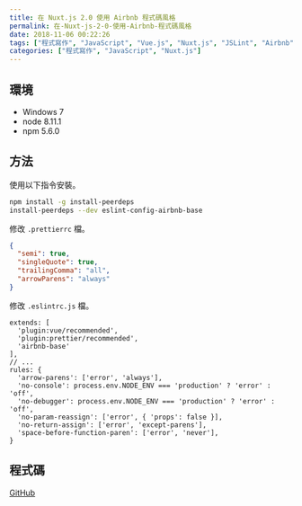 ```yaml
---
title: 在 Nuxt.js 2.0 使用 Airbnb 程式碼風格
permalink: 在-Nuxt-js-2-0-使用-Airbnb-程式碼風格
date: 2018-11-06 00:22:26
tags: ["程式寫作", "JavaScript", "Vue.js", "Nuxt.js", "JSLint", "Airbnb"]
categories: ["程式寫作", "JavaScript", "Nuxt.js"]
---
```


## 環境

- Windows 7
- node 8.11.1
- npm 5.6.0

## 方法

使用以下指令安裝。

```BASH
npm install -g install-peerdeps
install-peerdeps --dev eslint-config-airbnb-base
```

修改 `.prettierrc` 檔。

```JSON
{
  "semi": true,
  "singleQuote": true,
  "trailingComma": "all",
  "arrowParens": "always"
}
```

修改 `.eslintrc.js` 檔。

```JS
extends: [
  'plugin:vue/recommended',
  'plugin:prettier/recommended',
  'airbnb-base'
],
// ...
rules: {
  'arrow-parens': ['error', 'always'],
  'no-console': process.env.NODE_ENV === 'production' ? 'error' : 'off',
  'no-debugger': process.env.NODE_ENV === 'production' ? 'error' : 'off',
  'no-param-reassign': ['error', { 'props': false }],
  'no-return-assign': ['error', 'except-parens'],
  'space-before-function-paren': ['error', 'never'],
}
```

## 程式碼

[GitHub](https://github.com/memochou1993/nuxt-airbnb)

